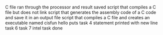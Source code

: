 C file ran through the processor and result saved
script that compiles a C file but does not link
script that generates the assembly code of a C code and save it in an output file
 script that compiles a C file and creates an executable named cisfun
hello puts task 4
statement printed with new line
task 6
task 7 intel
task done
